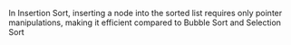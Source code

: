In Insertion Sort, inserting a node into the sorted list requires only pointer manipulations, making it efficient compared to Bubble Sort and Selection Sort
